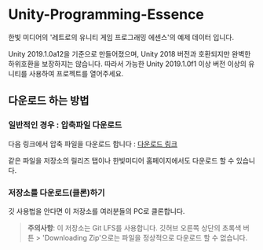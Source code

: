# Unity-Programming-Essence
한빛 미디어의 '레트로의 유니티 게임 프로그래밍 에센스'의 예제 데이터 입니다.

Unity 2019.1.0a12을 기준으로 만들어졌으며, Unity 2018 버전과 호환되지만 완벽한 하위호환을 보장하지는 않습니다.
따라서 가능한 Unity 2019.1.0f1 이상 버전 이상의 유니티를 사용하여 프로젝트를 열어주세요.

## 다운로드 하는 방법

### 일반적인 경우 : 압축파일 다운로드
다음 링크에서 압축 파일을 다운로드 합니다 : [다운로드 링크](https://github.com/IJEMIN/Unity-Programming-Essence/releases/download/v1.0/Unity-Programming-Essence.zip)

같은 파일을 저장소의 릴리즈 탭이나 한빛미디어 홈페이지에서도 다운로드 할 수 있습니다.


### 저장소를 다운로드(클론)하기

깃 사용법을 안다면 이 저장소를 여러분들의 PC로 클론합니다.

> __주의사항__: 
> 이 저장소는 Git LFS를 사용합니다.
> 깃허브 오른쪽 상단의 초록색 버튼 > 'Downloading Zip'으로는 파일을 정상적으로 다운로드 할 수 없습니다.
